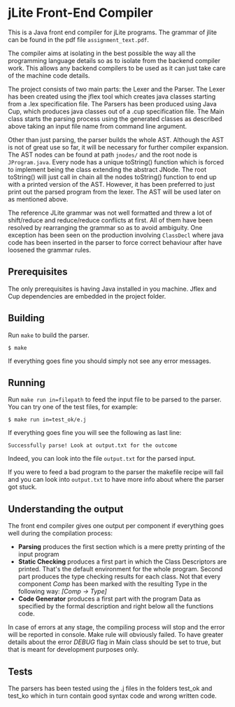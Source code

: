 # jLite Front-End Compiler 


This is a Java front end compiler for jLite programs. The grammar of jlite can be found in the pdf file `assignment_text.pdf`.

The compiler aims at isolating in the best possible the way all the programming language details so as to isolate from the backend compiler work. This allows any backend compilers to be used as it can just take care of the machine code details.

The project consists of two main parts: the Lexer and the Parser. The Lexer has been created using the jflex tool which creates java classes starting from a .lex specification file. The Parsers has been produced using Java Cup, which produces java classes out of a .cup specification file. The Main class starts the parsing process using the generated classes as described above taking an input file name from command line argument.  

Other than just parsing, the parser builds the whole AST. Although the AST is not of great use so far, it will be necessary for further compiler expansion. The AST nodes can be found at path `jnodes/` and the root node is `JProgram.java`. Every node has a unique toString() function which is forced to implement being the class extending the abstract JNode. The root toString() will just call in chain all the nodes toString() function to end up with a printed version of the AST. However, it has been preferred to just print out the parsed program from the lexer. The AST will be used later on as mentioned above.


The reference JLite grammar was not well formatted and threw a lot of shift/reduce and reduce/reduce conflicts at first. All of them have been resolved by rearranging the grammar so as to avoid ambiguity. One exception has been seen on the production involving `ClassDecl` where java code has been inserted in the parser to force correct behaviour after have loosened the grammar rules.

## Prerequisites

The only prerequisites is having Java installed in you machine.
Jflex and Cup dependencies are embedded in the project folder.

## Building

Run `make` to build the parser.

    $ make

If everything goes fine you should simply not see any error messages.

## Running

Run `make run in=filepath` to feed the input file to be parsed to the parser. You can try one of the test files, for example:

    $ make run in=test_ok/e.j

If everything goes fine you will see the following as last line:

    Successfully parse! Look at output.txt for the outcome

Indeed, you can look into the file `output.txt` for the parsed input.

If you were to feed a bad program to the parser the makefile recipe will fail and you can look into `output.txt` to have more info about where the parser got stuck.

## Understanding the output
The front end compiler gives one output per component if everything goes well during the compilation process:
- <b>Parsing</b> produces the first section which is a mere pretty printing of the input program
- <b>Static Checking</b> produces a first part in which the Class Descriptors are printed. That's the default environment for the whole program. Second part produces the type checking results for each class. Not that every component _Comp_ has been marked with the resulting Type in the following way: 
_[Comp -> Type]_
- <b>Code Generator</b> produces a first part with the program Data as specified by the formal description and right below all the functions code.

In case of errors at any stage, the compiling process will stop and the error will be reported in console. Make rule will obviously failed.
To have greater details about the error _DEBUG_ flag in Main class should be set to true, but that is meant for development purposes only.

## Tests

The parsers has been tested using the .j files in the folders test_ok and test_ko which in turn contain good syntax code and wrong written code.

